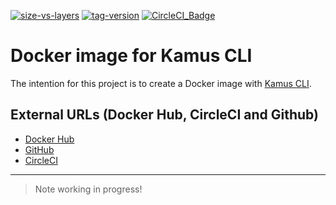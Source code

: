 [![size-vs-layers](https://images.microbadger.com/badges/image/lozanomatheus/docker_kamus_cli:0.2.7-3.svg)](https://microbadger.com/images/lozanomatheus/docker_kamus_cli:0.2.7-3 "Size vs Layers")
[![tag-version](https://images.microbadger.com/badges/version/lozanomatheus/docker_kamus_cli:0.2.7-3.svg)](https://microbadger.com/images/lozanomatheus/docker_kamus_cli:0.2.7-3 "Tag Version")
[![CircleCI_Badge](https://img.shields.io/circleci/build/github/LozanoMatheus/docker_kamus_cli/master.svg?style=plastic)](https://circleci.com/gh/LozanoMatheus/docker_kamus_cli/tree/master)

# Docker image for Kamus CLI

The intention for this project is to create a Docker image with [Kamus CLI](https://github.com/Soluto/kamus).

## External URLs (Docker Hub, CircleCI and Github)

* [Docker Hub](https://hub.docker.com/r/lozanomatheus/kamus_cli)
* [GitHub](https://github.com/LozanoMatheus/docker_kamus_cli)
* [CircleCI](https://circleci.com/gh/LozanoMatheus/docker_kamus_cli)

---

> Note working in progress!
